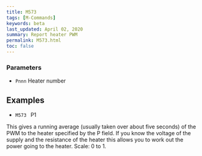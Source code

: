 ```yaml
---
title: M573
tags: [M-Commands] 
keywords: beta 
last_updated: April 02, 2020 
summary: Report heater PWM 
permalink: M573.html
toc: false 
---
```



### Parameters

* `Pnnn` Heater number

## Examples

* ` M573  ` P1

This gives a running average (usually taken over about five seconds) of the PWM to the heater specified by the P field. If you know the voltage of the supply and the resistance of the heater this allows you to work out the power going to the heater. Scale: 0 to 1.

